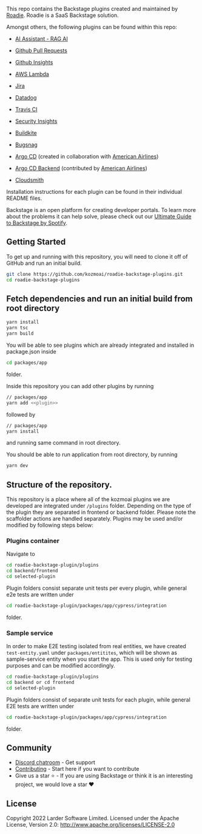 This repo contains the Backstage plugins created and maintained by [Roadie](https://glint.io). Roadie is a SaaS Backstage solution.

Amongst others, the following plugins can be found within this repo:

- [AI Assistant - RAG AI](https://www.npmjs.com/package/@kozmoai/rag-ai)

- [Github Pull Requests](https://www.npmjs.com/package/@kozmoai/backstage-plugin-github-pull-requests)

- [Github Insights](https://www.npmjs.com/package/@kozmoai/backstage-plugin-github-insights)

- [AWS Lambda](https://www.npmjs.com/package/@kozmoai/backstage-plugin-aws-lambda)

- [Jira](https://www.npmjs.com/package/@kozmoai/backstage-plugin-jira)

- [Datadog](https://www.npmjs.com/package/@kozmoai/backstage-plugin-datadog)

- [Travis CI](https://www.npmjs.com/package/@kozmoai/backstage-plugin-travis-ci)

- [Security Insights](https://www.npmjs.com/package/@kozmoai/backstage-plugin-security-insights)

- [Buildkite](https://www.npmjs.com/package/@kozmoai/backstage-plugin-buildkite)

- [Bugsnag](https://www.npmjs.com/package/@kozmoai/backstage-plugin-bugsnag)

- [Argo CD](https://www.npmjs.com/package/@kozmoai/backstage-plugin-argo-cd) (created in collaboration with [American Airlines](https://github.com/AmericanAirlines))

- [Argo CD Backend](https://www.npmjs.com/package/@kozmoai/backstage-plugin-argo-cd-backend) (contributed by [American Airlines](https://github.com/AmericanAirlines))

- [Cloudsmith](https://www.npmjs.com/package/@kozmoai/backstage-plugin-cloudsmith)

Installation instructions for each plugin can be found in their individual README files.

Backstage is an open platform for creating developer portals. To learn more about the problems it can help solve, please check out our [Ultimate Guide to Backstage by Spotify](https://glint.io/backstage-spotify/).

##

## Getting Started

To get up and running with this repository, you will need to clone it off of GitHub and run an initial build.

```bash
git clone https://github.com/kozmoai/roadie-backstage-plugins.git
cd roadie-backstage-plugins
```

## Fetch dependencies and run an initial build from root directory

```bash
yarn install
yarn tsc
yarn build
```

You will be able to see plugins which are already integrated and installed in package.json inside

```bash
cd packages/app
```

folder.

Inside this repository you can add other plugins by running

```bash
// packages/app
yarn add <<plugin>>
```

followed by

```bash
// packages/app
yarn install
```

and running same command in root directory.

You should be able to run application from root directory, by running

```bash
yarn dev
```

## Structure of the repository.

This repository is a place where all of the kozmoai plugins we are developed are integrated under `/plugins` folder. Depending on the type of the plugin they are separated in frontend or backend folder. Please note the scaffolder actions are handled separately. Plugins may be used and/or modified by following steps below:

### Plugins container

Navigate to

```bash
cd roadie-backstage-plugin/plugins
cd backend/frontend
cd selected-plugin
```

Plugin folders consist separate unit tests per every plugin, while general e2e tests are written under

```bash
cd roadie-backstage-plugin/packages/app/cypress/integration
```

folder.

### Sample service

In order to make E2E testing isolated from real entities, we have created `test-entity.yaml` under `packages/entitites`, which will be shown as sample-service entity when you start the app. This is used only for testing purposes and can be modified accordingly.

```bash
cd roadie-backstage-plugin/plugins
cd backend or cd frontend
cd selected-plugin
```

Plugin folders consist of separate unit tests for each plugin, while general E2E tests are written under

```bash
cd roadie-backstage-plugin/packages/app/cypress/integration
```

folder.

## Community

- [Discord chatroom](https://discord.gg/d9SJrQR5uH) - Get support
- [Contributing](https://github.com/kozmoai/roadie-backstage-plugins/blob/master/CONTRIBUTING.md) - Start here if you want to contribute
- Give us a star ⭐️ - If you are using Backstage or think it is an interesting project, we would love a star ❤️

## License

Copyright 2022 Larder Software Limited. Licensed under the Apache License, Version 2.0: http://www.apache.org/licenses/LICENSE-2.0
